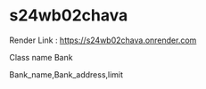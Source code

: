# s24wb02chava
Render Link : https://s24wb02chava.onrender.com

Class name Bank

Bank_name,Bank_address,limit
